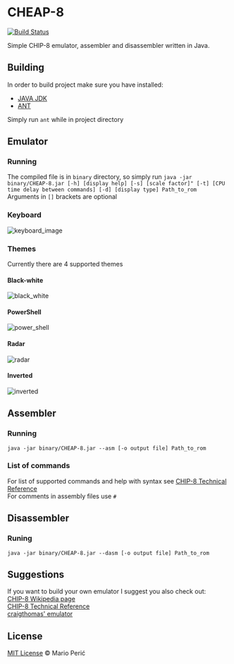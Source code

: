 # CHEAP-8
[![Build Status](https://travis-ci.org/randomCharacter/CHEAP-8.svg?branch=master)](https://travis-ci.org/randomCharacter/CHEAP-8)

Simple CHIP-8 emulator, assembler and disassembler written in Java.


## Building
In order to build project make sure you have installed:   
- [JAVA JDK](http://www.oracle.com/technetwork/java/javase/downloads/index.html)   
- [ANT](https://ant.apache.org/bindownload.cgi)   
   
Simply run `ant` while in project directory   

## Emulator

### Running
The compiled file is in `binary` directory, so simply run 
`java -jar binary/CHEAP-8.jar [-h] [display help] [-s] [scale factor]" [-t] [CPU time delay between commands] [-d] [display type] Path_to_rom`
Arguments in `[]` brackets are optional

### Keyboard
![keyboard_image](http://www.raduangelescu.com/images/keymapping.png)

### Themes
Currently there are 4 supported themes

#### Black-white
![black_white](http://image.prntscr.com/image/d4eaedccdc59479ca008a67960e78299.png)

#### PowerShell
![power_shell](http://image.prntscr.com/image/25e7418b2fc9478ea75e62206d8bfa8d.png)

#### Radar
![radar](http://image.prntscr.com/image/cd3a48083c8945159305528f5c59c64e.png)

#### Inverted
![inverted](http://image.prntscr.com/image/e530458de46c4e668332c3baace47222.png)

## Assembler

### Running
`java -jar binary/CHEAP-8.jar --asm [-o output file] Path_to_rom`

### List of commands
For list of supported commands and help with syntax see [CHIP-8 Technical Reference](http://devernay.free.fr/hacks/chip8/C8TECH10.HTM)   
For comments in assembly files use `#`

## Disassembler

### Runing
`java -jar binary/CHEAP-8.jar --dasm [-o output file] Path_to_rom`

## Suggestions
If you want to build your own emulator I suggest you also check out:   
[CHIP-8 Wikipedia page](https://en.wikipedia.org/wiki/CHIP-8)   
[CHIP-8 Technical Reference](http://devernay.free.fr/hacks/chip8/C8TECH10.HTM)   
[craigthomas' emulator](https://github.com/craigthomas/Chip8C)   

## License
[MIT License](https://opensource.org/licenses/MIT) © Mario Perić
